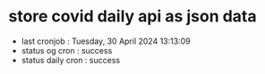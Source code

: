 # store covid daily api as json data

- last cronjob : Tuesday, 30 April 2024 13:13:09
- status og cron : success
- status daily cron : success
      
      